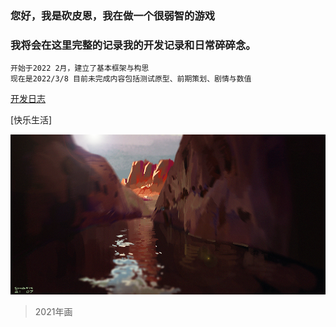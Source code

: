 ### 您好，我是砍皮恩，我在做一个很弱智的游戏
### 我将会在这里完整的记录我的开发记录和日常碎碎念。


```
开始于2022 2月，建立了基本框架与构思
现在是2022/3/8 目前未完成内容包括测试原型、前期策划、剧情与数值 
```



[开发日志](./aboutdev_20220308.html)

[快乐生活]


![image](/assets/images/bg0.png)
> 2021年画












